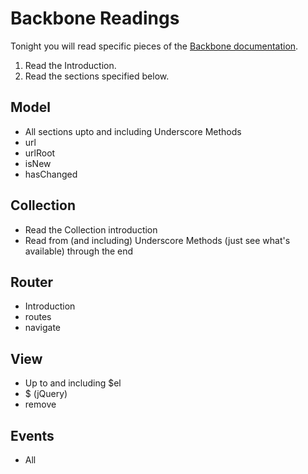 # Backbone Readings

Tonight you will read specific pieces of the
[Backbone documentation][backbone-docs].

1. Read the Introduction.
2. Read the sections specified below.

Model
---
* All sections upto and including Underscore Methods
* url
* urlRoot
* isNew
* hasChanged


Collection
---
* Read the Collection introduction
* Read from (and including) Underscore Methods (just see what's
  available) through the end


Router
---
* Introduction
* routes
* navigate


View
---

* Up to and including $el
* $ (jQuery)
* remove


Events
---
* All

[backbone-docs]: http://backbonejs.org/
